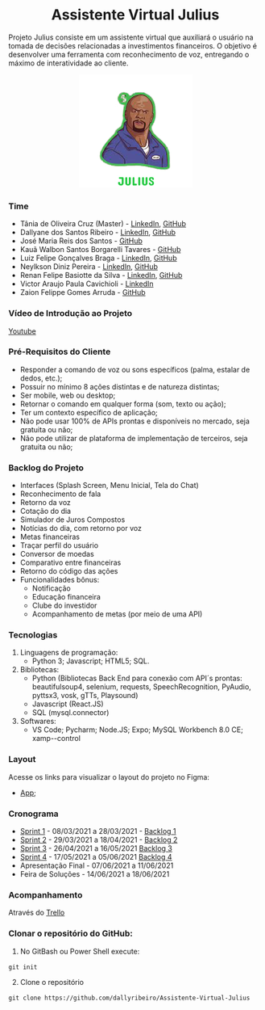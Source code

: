 <!DOCTYPE html>

<h1 align="center">Assistente Virtual Julius</h1>

Projeto Julius consiste em um assistente virtual que auxiliará o usuário na tomada de decisões relacionadas a investimentos financeiros. O objetivo é desenvolver uma ferramenta 
com reconhecimento de voz, entregando o máximo de interatividade ao cliente.

<p align="center">
  <img src="https://github.com/dallyribeiro/Assistente-Virtual-Julius/blob/main/logo-julius.jpg" />
</p>  
  
### Time
- Tânia de Oliveira Cruz (Master) - [LinkedIn](https://www.linkedin.com/in/t%C3%A2nia-cruz-30ab5812a/), [GitHub](https://github.com/taniacruzz)
- Dallyane dos Santos Ribeiro - [LinkedIn](https://www.linkedin.com/in/dallyaneribeiro/), [GitHub](https://github.com/dallyribeiro)
- José Maria Reis dos Santos - [GitHub](https://github.com/Jose0588) 
- Kauã Walbon Santos Borgarelli Tavares - [GitHub](https://github.com/Borgarelli)
- Luiz Felipe Gonçalves Braga - [LinkedIn](https://www.linkedin.com/in/luiz-felipe-gon%C3%A7alves-braga-613179200/), [GitHub](https://github.com/Obrag)
- Neylkson Diniz Pereira - [LinkedIn](https://www.linkedin.com/in/neylkson-diniz-a3b9396b), [GitHub](https://github.com/Neylkson/Neylkson)
- Renan Felipe Basiotte da Silva - [LinkedIn](https://www.linkedin.com/in/renan-basiotte-b8570314a/), [GitHub](https://github.com/renanbst)
- Victor Araujo Paula Cavichioli - [LinkedIn](https://www.linkedin.com/in/victor-araujo-paula-cavichioli-9ab48418b/)
- Zaion Felippe Gomes Arruda - [GitHub](https://github.com/ZaionKun)


### Vídeo de Introdução ao Projeto
[Youtube](https://www.youtube.com/watch?v=vTtysSErHII)


### Pré-Requisitos do Cliente
- Responder a comando de voz ou sons específicos (palma, estalar de dedos, etc.);
- Possuir no mínimo 8 ações distintas e de natureza distintas;
- Ser mobile, web ou desktop;
- Retornar o comando em qualquer forma (som, texto ou ação);
- Ter um contexto específico de aplicação;
- Não pode usar 100% de APIs prontas e disponíveis no mercado, seja gratuita ou não;
- Não pode utilizar de plataforma de implementação de terceiros, seja gratuita ou não;


### Backlog do Projeto
- Interfaces (Splash Screen, Menu Inicial, Tela do Chat)
- Reconhecimento de fala
- Retorno da voz
- Cotação do dia
- Simulador de Juros Compostos
- Notícias do dia, com retorno por voz
- Metas financeiras
- Traçar perfil do usuário
- Conversor de moedas
- Comparativo entre financeiras
- Retorno do código das ações
- Funcionalidades bônus: 
  - Notificação
  - Educação financeira
  - Clube do investidor
  - Acompanhamento de metas (por meio de uma API)



### Tecnologias
1) Linguagens de programação:
   - Python 3; Javascript; HTML5; SQL.
2) Bibliotecas:
   - Python (Bibliotecas Back End para conexão com API´s prontas: beautifulsoup4, selenium, requests, SpeechRecognition, PyAudio, pyttsx3, vosk, gTTs, Playsound)
   - Javascript (React.JS)
   - SQL (mysql.connector)
2) Softwares:
   - VS Code; Pycharm; Node.JS; Expo; MySQL Workbench 8.0 CE; xamp--control


### Layout
Acesse os links para visualizar o layout do projeto no Figma:
- [App](https://www.figma.com/proto/q7JuCB5NJFwRAlTSNgqDxO/Julius?node-id=89%3A442&viewport=317%2C-67%2C0.14545896649360657&scaling=scale-down);


### Cronograma
- [Sprint 1](https://github.com/dallyribeiro/Assistente-Virtual-Julius/blob/main/imageReadme/Sprint%201.png) - 08/03/2021 a 28/03/2021 - [Backlog 1](https://github.com/dallyribeiro/Assistente-Virtual-Julius/projects/1)
- [Sprint 2](https://github.com/dallyribeiro/Assistente-Virtual-Julius/blob/main/imageReadme/Sprint%202.png) - 29/03/2021 a 18/04/2021 - [Backlog 2](https://github.com/dallyribeiro/Assistente-Virtual-Julius/projects/2)
- [Sprint 3](https://github.com/dallyribeiro/Assistente-Virtual-Julius/blob/main/imageReadme/Sprint%203.png) - 26/04/2021 a 16/05/2021 [Backlog 3](https://github.com/dallyribeiro/Assistente-Virtual-Julius/projects/3)
- [Sprint 4](https://github.com/dallyribeiro/Assistente-Virtual-Julius/blob/main/imageReadme/Sprint%204.png) - 17/05/2021 a 05/06/2021 [Backlog 4](https://github.com/dallyribeiro/Assistente-Virtual-Julius/projects/4)
- Apresentação Final - 07/06/2021 a 11/06/2021
- Feira de Soluções - 14/06/2021 a 18/06/2021


### Acompanhamento
Através do [Trello](https://trello.com/b/9mZ8XWuA/julius)


### Clonar o repositório do GitHub:
1. No GitBash ou Power Shell execute:
```
git init
```
2. Clone o repositório
```
git clone https://github.com/dallyribeiro/Assistente-Virtual-Julius
```




